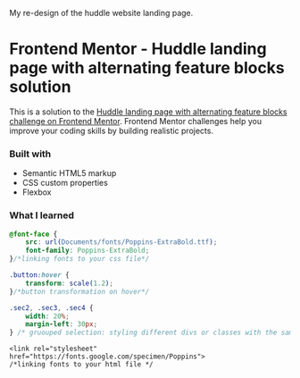 My re-design of the huddle website landing page.

# Frontend Mentor - Huddle landing page with alternating feature blocks solution

This is a solution to the [Huddle landing page with alternating feature blocks challenge on Frontend Mentor](https://www.frontendmentor.io/challenges/huddle-landing-page-with-alternating-feature-blocks-5ca5f5981e82137ec91a5100). Frontend Mentor challenges help you improve your coding skills by building realistic projects. 

### Built with

- Semantic HTML5 markup
- CSS custom properties
- Flexbox

### What I learned

```css
@font-face {
    src: url(Documents/fonts/Poppins-ExtraBold.ttf);
    font-family: Poppins-ExtraBold;
}/*linking fonts to your css file*/

.button:hover {
    transform: scale(1.2);
}/*button transformation on hover*/

.sec2, .sec3, .sec4 {
    width: 20%;
    margin-left: 30px;
} /* gruouped selection: styling different divs or classes with the same specs at once*/
```
``` <head>
<link rel="stylesheet" href="https://fonts.google.com/specimen/Poppins"> 
/*linking fonts to your html file */
```
